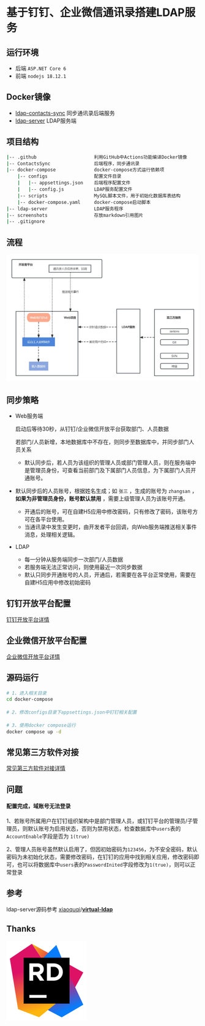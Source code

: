 # 基于钉钉、企业微信通讯录搭建LDAP服务

## 运行环境

- 后端 `ASP.NET Core 6 `
- 前端 `nodejs 18.12.1`

## Docker镜像
- [ldap-contacts-sync](https://hub.docker.com/r/programmerzheng/ldap-contacts-sync) 同步通讯录后端服务
- [ldap-server](https://hub.docker.com/r/programmerzheng/ldap-server) LDAP服务端
## 项目结构

```bash
|-- .github						利用GitHub中Actions功能编译Docker镜像
|-- ContactsSync				后端程序，同步通讯录
|-- docker-compose				docker-compose方式运行依赖项
    |-- configs 				配置文件目录
    |   |-- appsettings.json	后端程序配置文件
    |   |-- config.js			LDAP服务配置文件
    |-- scripts					MySQL脚本文件，用于初始化数据库表结构
    |-- docker-compose.yaml		docker-compose启动脚本
|-- ldap-server					LDAP服务程序
|-- screenshots					存放markdown引用图片
|-- .gitignore
```

## 流程

<img src="screenshots/workflow.jpg" alt="workflow"  />

## 同步策略

- Web服务端

  启动后等待30秒，从钉钉/企业微信开放平台获取部门、人员数据

  若部门/人员新增，本地数据库中不存在，则同步至数据库中，并同步部门人员关系

  - 默认同步后，若人员为该组织的管理人员或部门管理人员，则在服务端中是管理员身份，可查看当前部门及下属部门人员信息，为下属部门人员开通账号。
- 默认同步后的人员账号，根据姓名生成；如 `张三` ，生成的账号为 `zhangsan` ，**如果为非管理员身份，账号默认禁用** ，需要上级管理人员为该账号开通。
  - 开通后的账号，可在自建H5应用中修改密码，只有修改了密码，该账号方可在各平台使用。
  - 当通讯录中发生变更时，由开发者平台回调，向Web服务端推送相关事件消息，处理相关逻辑。

- LDAP

  - 每一分钟从服务端同步一次部门/人员数据
  - 若服务端无法正常访问，则使用最近一次同步数据
  - 默认只同步开通账号的人员，开通后，若需要在各平台正常使用，需要在自建H5应用中修改初始密码



## 钉钉开放平台配置

[钉钉开放平台详情](README_DingDing.md)



## 企业微信开放平台配置

[企业微信开放平台详情](README_WorkWeixin.md)



## 源码运行

``` bash
# 1、进入相关目录
cd docker-compose

# 2、修改configs目录下appsettings.json中钉钉相关配置

# 3、使用docker compose运行
docker compose up -d
```



## 常见第三方软件对接

[常见第三方软件对接详情](README_ThirdParty.md)



## 问题

#### 配置完成，域账号无法登录

1、若账号所属用户在钉钉组织架构中是部门管理人员，或钉钉平台的管理员/子管理员，则默认账号为启用状态，否则为禁用状态，检查数据库中`users`表的`AccountEnable`字段是否为 `1(true)`

2、管理人员账号虽然默认启用了，但因初始密码为`123456`，为不安全密码，默认密码为未初始化状态，需要修改密码，在钉钉的应用中找到相关应用，修改密码即可，也可以将数据库中`users`表的`PasswordInited`字段修改为`1(true)`，则可以正常登录

## 参考

ldap-server源码参考 [xiaoquqi](https://github.com/xiaoquqi)/**[virtual-ldap](https://github.com/xiaoquqi/virtual-ldap)**

## Thanks

[![Rider](screenshots/Rider_icon.svg)](https://www.jetbrains.com/?from=virtual-ldap)

